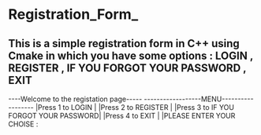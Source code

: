 # Registration_Form_
This is a simple registration form in C++ using Cmake in which you have some options : LOGIN , REGISTER , IF YOU FORGOT YOUR PASSWORD , EXIT
----------------------------------------
----Welcome to the registation page-----
------------------MENU------------------
	|Press 1 to LOGIN                      |
|Press 2 to REGISTER                   |
|Press 3 to IF YOU FORGOT YOUR PASSWORD|
|Press 4 to EXIT                       | 
|PLEASE ENTER YOUR CHOISE :             
